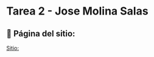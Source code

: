 # Tarea 2 - Jose Molina Salas

## 🚀 Página del sitio: 
[Sitio:](http://tarealibrossqlitejosemolina.000.pe/)
